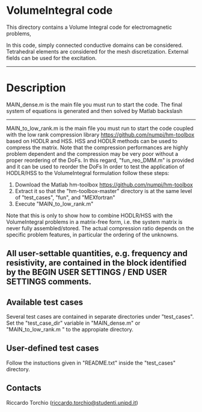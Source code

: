 # VolumeIntegral code 

This directory contains a Volume Integral code for electromagnetic problems,


In this code, simply connected conductive domains can be considered. 
Tetrahedral elements are considered for the mesh discretization.
External fields can be used for the excitation.

-------------------------------------------------------------------

# Description
 
MAIN_dense.m is the main file you must run to start the code. 
                      The final system of equations is generated and then solved by Matlab backslash

-------------------------------------------------------------------

MAIN_to_low_rank.m is the main file you must run to start the code coupled with the low rank compression library https://github.com/numpi/hm-toolbox based on HODLR and HSS. HSS and HODLR methods can be used to compress the matrix.
Note that the compression performances are highly problem dependent and the compression may be very poor without a proper reordering of the DoFs.
In this regard, "fun_reo_DMM.m" is provided and it can be used to reorder the DoFs 
In order to test the application of HODLR/HSS to the VolumeIntegral  formulation follow these steps:

1. Download the Matlab hm-toolbox https://github.com/numpi/hm-toolbox
2. Extract it so that the "hm-toolbox-master" directory is at the same level of "test_cases", "fun", and "MEXfortran" 		 
3. Execute "MAIN_to_low_rank.m"

Note that this is only to show how to combine HODLR/HSS with the VolumeIntegral problems in a matrix-free form, i.e. the system matrix is never fully assembled/stored. 
The actual compression ratio depends on the specific problem features, in particular the ordering of the unknowns.

All user-settable quantities, e.g. frequency and resistivity, are contained in the block identified by the 
BEGIN USER SETTINGS / END USER SETTINGS comments.
-------------------------------------------------------------------

Available test cases
--------------------
Several test cases are contained in separate directories under "test_cases". 
Set the "test_case_dir" variable in "MAIN_dense.m" or "MAIN_to_low_rank.m " to the appropiate directory.

User-defined test cases
-----------------------
Follow the instuctions given in "README.txt" inside the "test_cases" directory.

Contacts
-----------------------
Riccardo Torchio (riccardo.torchio@studenti.unipd.it)

